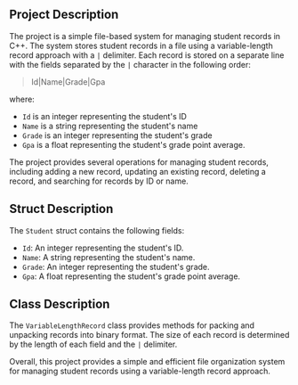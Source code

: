 ## Project Description

The project is a simple file-based system for managing student records in C++. The system stores student records in a file using a variable-length record approach with a `|` delimiter. Each record is stored on a separate line with the fields separated by the `|` character in the following order:

> Id|Name|Grade|Gpa


where:

- `Id` is an integer representing the student's ID
- `Name` is a string representing the student's name
- `Grade` is an integer representing the student's grade
- `Gpa` is a float representing the student's grade point average.

The project provides several operations for managing student records, including adding a new record, updating an existing record, deleting a record, and searching for records by ID or name.

## Struct Description

The `Student` struct contains the following fields:

- `Id`: An integer representing the student's ID.
- `Name`: A string representing the student's name.
- `Grade`: An integer representing the student's grade.
- `Gpa`: A float representing the student's grade point average.

## Class Description

The `VariableLengthRecord` class provides methods for packing and unpacking records into binary format. The size of each record is determined by the length of each field and the `|` delimiter.

Overall, this project provides a simple and efficient file organization system for managing student records using a variable-length record approach.
